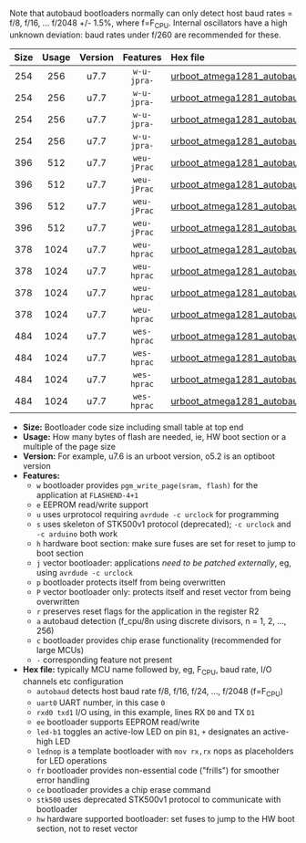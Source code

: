 Note that autobaud bootloaders normally can only detect host baud rates = f/8, f/16, ... f/2048 +/- 1.5%, where f=F<sub>CPU</sub>. Internal oscillators have a high unknown deviation: baud rates under f/260 are recommended for these.

|Size|Usage|Version|Features|Hex file|
|:-:|:-:|:-:|:-:|:--|
|254|256|u7.7|`w-u-jpra-`|[urboot_atmega1281_autobaud_uart0_rxe0_txe1_led+b5.hex](https://raw.githubusercontent.com/stefanrueger/urboot.hex/main/mcus/atmega1281/autobaud/urboot_atmega1281_autobaud_uart0_rxe0_txe1_led+b5.hex)|
|254|256|u7.7|`w-u-jpra-`|[urboot_atmega1281_autobaud_uart0_rxe0_txe1_lednop.hex](https://raw.githubusercontent.com/stefanrueger/urboot.hex/main/mcus/atmega1281/autobaud/urboot_atmega1281_autobaud_uart0_rxe0_txe1_lednop.hex)|
|254|256|u7.7|`w-u-jpra-`|[urboot_atmega1281_autobaud_uart1_rxd2_txd3_led+b5.hex](https://raw.githubusercontent.com/stefanrueger/urboot.hex/main/mcus/atmega1281/autobaud/urboot_atmega1281_autobaud_uart1_rxd2_txd3_led+b5.hex)|
|254|256|u7.7|`w-u-jpra-`|[urboot_atmega1281_autobaud_uart1_rxd2_txd3_lednop.hex](https://raw.githubusercontent.com/stefanrueger/urboot.hex/main/mcus/atmega1281/autobaud/urboot_atmega1281_autobaud_uart1_rxd2_txd3_lednop.hex)|
|396|512|u7.7|`weu-jPrac`|[urboot_atmega1281_autobaud_uart0_rxe0_txe1_ee_led+b5_fr_ce.hex](https://raw.githubusercontent.com/stefanrueger/urboot.hex/main/mcus/atmega1281/autobaud/urboot_atmega1281_autobaud_uart0_rxe0_txe1_ee_led+b5_fr_ce.hex)|
|396|512|u7.7|`weu-jPrac`|[urboot_atmega1281_autobaud_uart0_rxe0_txe1_ee_lednop_fr_ce.hex](https://raw.githubusercontent.com/stefanrueger/urboot.hex/main/mcus/atmega1281/autobaud/urboot_atmega1281_autobaud_uart0_rxe0_txe1_ee_lednop_fr_ce.hex)|
|396|512|u7.7|`weu-jPrac`|[urboot_atmega1281_autobaud_uart1_rxd2_txd3_ee_led+b5_fr_ce.hex](https://raw.githubusercontent.com/stefanrueger/urboot.hex/main/mcus/atmega1281/autobaud/urboot_atmega1281_autobaud_uart1_rxd2_txd3_ee_led+b5_fr_ce.hex)|
|396|512|u7.7|`weu-jPrac`|[urboot_atmega1281_autobaud_uart1_rxd2_txd3_ee_lednop_fr_ce.hex](https://raw.githubusercontent.com/stefanrueger/urboot.hex/main/mcus/atmega1281/autobaud/urboot_atmega1281_autobaud_uart1_rxd2_txd3_ee_lednop_fr_ce.hex)|
|378|1024|u7.7|`weu-hprac`|[urboot_atmega1281_autobaud_uart0_rxe0_txe1_ee_led+b5_fr_ce_hw.hex](https://raw.githubusercontent.com/stefanrueger/urboot.hex/main/mcus/atmega1281/autobaud/urboot_atmega1281_autobaud_uart0_rxe0_txe1_ee_led+b5_fr_ce_hw.hex)|
|378|1024|u7.7|`weu-hprac`|[urboot_atmega1281_autobaud_uart0_rxe0_txe1_ee_lednop_fr_ce_hw.hex](https://raw.githubusercontent.com/stefanrueger/urboot.hex/main/mcus/atmega1281/autobaud/urboot_atmega1281_autobaud_uart0_rxe0_txe1_ee_lednop_fr_ce_hw.hex)|
|378|1024|u7.7|`weu-hprac`|[urboot_atmega1281_autobaud_uart1_rxd2_txd3_ee_led+b5_fr_ce_hw.hex](https://raw.githubusercontent.com/stefanrueger/urboot.hex/main/mcus/atmega1281/autobaud/urboot_atmega1281_autobaud_uart1_rxd2_txd3_ee_led+b5_fr_ce_hw.hex)|
|378|1024|u7.7|`weu-hprac`|[urboot_atmega1281_autobaud_uart1_rxd2_txd3_ee_lednop_fr_ce_hw.hex](https://raw.githubusercontent.com/stefanrueger/urboot.hex/main/mcus/atmega1281/autobaud/urboot_atmega1281_autobaud_uart1_rxd2_txd3_ee_lednop_fr_ce_hw.hex)|
|484|1024|u7.7|`wes-hprac`|[urboot_atmega1281_autobaud_uart0_rxe0_txe1_ee_led+b5_fr_ce_stk500_hw.hex](https://raw.githubusercontent.com/stefanrueger/urboot.hex/main/mcus/atmega1281/autobaud/urboot_atmega1281_autobaud_uart0_rxe0_txe1_ee_led+b5_fr_ce_stk500_hw.hex)|
|484|1024|u7.7|`wes-hprac`|[urboot_atmega1281_autobaud_uart0_rxe0_txe1_ee_lednop_fr_ce_stk500_hw.hex](https://raw.githubusercontent.com/stefanrueger/urboot.hex/main/mcus/atmega1281/autobaud/urboot_atmega1281_autobaud_uart0_rxe0_txe1_ee_lednop_fr_ce_stk500_hw.hex)|
|484|1024|u7.7|`wes-hprac`|[urboot_atmega1281_autobaud_uart1_rxd2_txd3_ee_led+b5_fr_ce_stk500_hw.hex](https://raw.githubusercontent.com/stefanrueger/urboot.hex/main/mcus/atmega1281/autobaud/urboot_atmega1281_autobaud_uart1_rxd2_txd3_ee_led+b5_fr_ce_stk500_hw.hex)|
|484|1024|u7.7|`wes-hprac`|[urboot_atmega1281_autobaud_uart1_rxd2_txd3_ee_lednop_fr_ce_stk500_hw.hex](https://raw.githubusercontent.com/stefanrueger/urboot.hex/main/mcus/atmega1281/autobaud/urboot_atmega1281_autobaud_uart1_rxd2_txd3_ee_lednop_fr_ce_stk500_hw.hex)|

- **Size:** Bootloader code size including small table at top end
- **Usage:** How many bytes of flash are needed, ie, HW boot section or a multiple of the page size
- **Version:** For example, u7.6 is an urboot version, o5.2 is an optiboot version
- **Features:**
  + `w` bootloader provides `pgm_write_page(sram, flash)` for the application at `FLASHEND-4+1`
  + `e` EEPROM read/write support
  + `u` uses urprotocol requiring `avrdude -c urclock` for programming
  + `s` uses skeleton of STK500v1 protocol (deprecated); `-c urclock` and `-c arduino` both work
  + `h` hardware boot section: make sure fuses are set for reset to jump to boot section
  + `j` vector bootloader: applications *need to be patched externally*, eg, using `avrdude -c urclock`
  + `p` bootloader protects itself from being overwritten
  + `P` vector bootloader only: protects itself and reset vector from being overwritten
  + `r` preserves reset flags for the application in the register R2
  + `a` autobaud detection (f_cpu/8n using discrete divisors, n = 1, 2, ..., 256)
  + `c` bootloader provides chip erase functionality (recommended for large MCUs)
  + `-` corresponding feature not present
- **Hex file:** typically MCU name followed by, eg, F<sub>CPU</sub>, baud rate, I/O channels etc configuration
  + `autobaud` detects host baud rate f/8, f/16, f/24, ..., f/2048 (f=F<sub>CPU</sub>)
  + `uart0` UART number, in this case `0`
  + `rxd0 txd1` I/O using, in this example, lines RX `D0` and TX `D1`
  + `ee` bootloader supports EEPROM read/write
  + `led-b1` toggles an active-low LED on pin `B1`, `+` designates an active-high LED
  + `lednop` is a template bootloader with `mov rx,rx` nops as placeholders for LED operations
  + `fr` bootloader provides non-essential code ("frills") for smoother error handling
  + `ce` bootloader provides a chip erase command
  + `stk500` uses deprecated STK500v1 protocol to communicate with bootloader
  + `hw` hardware supported bootloader: set fuses to jump to the HW boot section, not to reset vector
